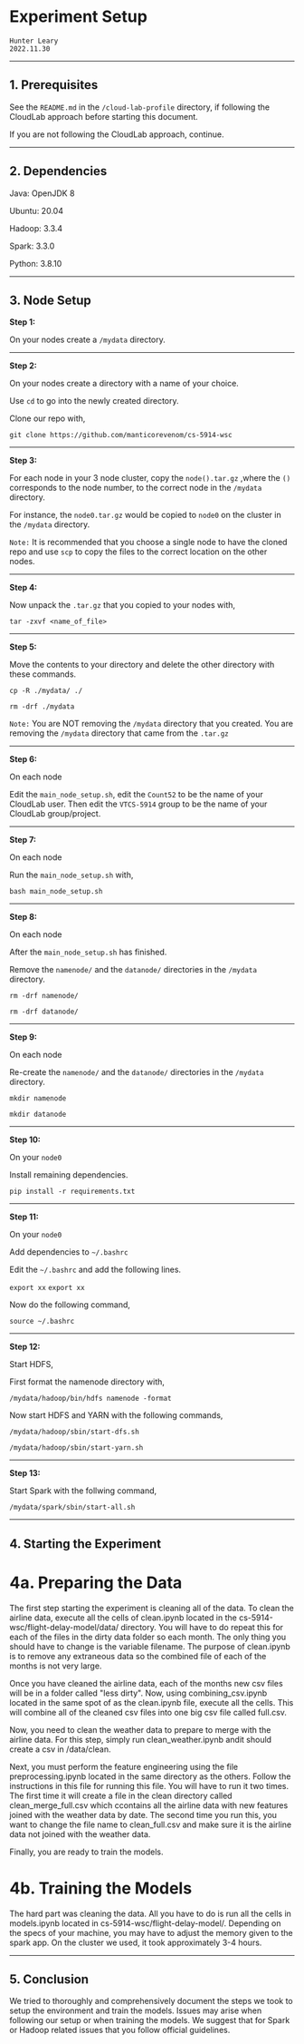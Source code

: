 # Experiment Setup

```
Hunter Leary
2022.11.30
```

***

## 1. Prerequisites

See the ```README.md``` in the ```/cloud-lab-profile``` directory, if following the CloudLab approach before starting this document.

If you are not following the CloudLab approach, continue.

***

## 2. Dependencies

Java: OpenJDK 8

Ubuntu: 20.04

Hadoop: 3.3.4

Spark: 3.3.0

Python: 3.8.10

***

## 3. Node Setup

<b> Step 1: </b>

On your nodes create a ```/mydata``` directory.

***

<b> Step 2: </b>

On your nodes create a directory with a name of your choice.

Use ```cd``` to go into the newly created directory.

Clone our repo with,

```git clone https://github.com/manticorevenom/cs-5914-wsc```

***

<b> Step 3: </b>

For each node in your 3 node cluster, copy the ```node().tar.gz``` ,where the ```()``` corresponds to the node number, to the correct node in the ```/mydata``` directory.

For instance, the ```node0.tar.gz``` would be copied to ```node0``` on the cluster in the ```/mydata``` directory.

```Note:``` It is recommended that you choose a single node to have the cloned repo and use ```scp``` to copy the files to the correct location on the other nodes.

***

<b> Step 4: </b>

Now unpack the ```.tar.gz``` that you copied to your nodes with,

```tar -zxvf <name_of_file>```

***

<b> Step 5: </b>

Move the contents to your directory and delete the other directory with these commands.

```cp -R ./mydata/ ./```

```rm -drf ./mydata```

```Note:``` You are NOT removing the ```/mydata``` directory that you created. You are removing the ```/mydata``` directory that came from the ```.tar.gz```

***

<b> Step 6: </b>

On each node

Edit the ```main_node_setup.sh```, edit the ```Count52``` to be the name of your CloudLab user. Then edit the ```VTCS-5914``` group to be the name of your CloudLab group/project.

***

<b> Step 7: </b>

On each node

Run the ```main_node_setup.sh``` with,

```bash main_node_setup.sh```

***

<b> Step 8: </b>

On each node

After the ```main_node_setup.sh``` has finished.

Remove the ```namenode/``` and the ```datanode/``` directories in the ```/mydata``` directory.

```rm -drf namenode/```

```rm -drf datanode/```

***

<b> Step 9: </b>

On each node

Re-create the ```namenode/``` and the ```datanode/``` directories in the ```/mydata``` directory.

```mkdir namenode```

```mkdir datanode```

***

<b> Step 10: </b>

On your ```node0```

Install remaining dependencies.

```pip install -r requirements.txt```

***

<b> Step 11: </b>

On your ```node0```

Add dependencies to ```~/.bashrc```

Edit the ```~/.bashrc``` and add the following lines.

```export xx```
```export xx```

Now do the following command,

```source ~/.bashrc```

***

<b> Step 12: </b>

Start HDFS,

First format the namenode directory with,

```/mydata/hadoop/bin/hdfs namenode -format```

Now start HDFS and YARN with the following commands,

```/mydata/hadoop/sbin/start-dfs.sh```

```/mydata/hadoop/sbin/start-yarn.sh```

***

<b> Step 13: </b>

Start Spark with the follwing command,

```/mydata/spark/sbin/start-all.sh```

***

## 4. Starting the Experiment

# 4a. Preparing the Data
The first step starting the experiment is cleaning all of the data. To clean the airline data, execute all the cells of clean.ipynb located in the cs-5914-wsc/flight-delay-model/data/ directory. You will have to do repeat this for each of the files in the dirty data folder so each month. The only thing you should have to change is the variable filename. The purpose of clean.ipynb is to remove any extraneous data so the combined file of each of the months is not very large. 

Once you have cleaned the airline data, each of the months new csv files will be in a folder called "less dirty". Now, using combining_csv.ipynb located in the same spot of as the clean.ipynb file, execute all the cells. This will combine all of the cleaned csv files into one big csv file called full.csv.

Now, you need to clean the weather data to prepare to merge with the airline data. For this step, simply run clean_weather.ipynb andit should create a csv in /data/clean.

Next, you must perform the feature engineering using the file preprocessing.ipynb located in the same directory as the others. Follow the instructions in this file for running this file. You will have to run it two times. The first time it will create a file in the clean directory called clean_merge_full.csv which ccontains all the airline data with new features joined with the weather data by date. The second time you run this, you want to change the file name to clean_full.csv and make sure it is the airline data not joined with the weather data.

Finally, you are ready to train the models. 

# 4b. Training the Models
The hard part was cleaning the data. All you have to do is run all the cells in models.ipynb located in cs-5914-wsc/flight-delay-model/. Depending on the specs of your machine, you may have to adjust the memory given to the spark app. On the cluster we used, it took approximately 3-4 hours.

***

## 5. Conclusion

We tried to thoroughly and comprehensively document the steps we took to setup the environment and train the models. Issues may arise when following our setup or when training the models. We suggest that for Spark or Hadoop related issues that you follow official guidelines.
